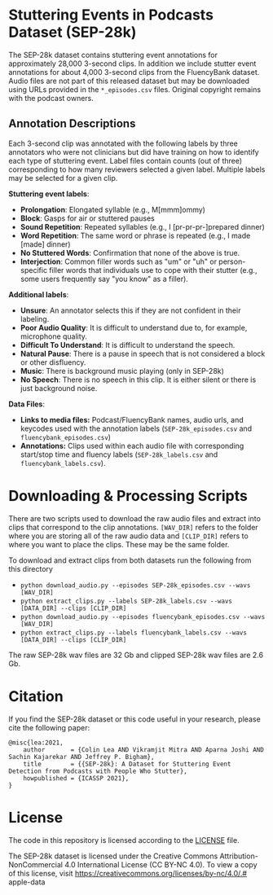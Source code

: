 
# Stuttering Events in Podcasts Dataset (SEP-28k) 

The SEP-28k dataset contains stuttering event annotations for approximately 28,000 3-second clips. In addition we include stutter event annotations for about 4,000 3-second clips from the FluencyBank dataset. Audio files are not part of this released dataset but may be downloaded using URLs provided in the `*_episodes.csv` files. Original copyright remains with the podcast owners. 


## Annotation Descriptions

Each 3-second clip was annotated with the following labels by three annotators who were not clinicians but did have training on how to identify each type of stuttering event. Label files contain counts (out of three) corresponding to how many reviewers selected a given label. Multiple labels may be selected for a given clip. 

**Stuttering event labels**:
* **Prolongation**: Elongated syllable (e.g., M[mmm]ommy)
* **Block**: Gasps for air or stuttered pauses
* **Sound Repetition**: Repeated syllables (e.g., I [pr-pr-pr-]prepared dinner)
* **Word Repetition**: The same word or phrase is repeated (e.g., I made [made] dinner)
* **No Stuttered Words**: Confirmation that none of the above is true.
* **Interjection**: Common filler words such as "um" or "uh" or person-specific filler words that individuals use to cope with their stutter (e.g., some users frequently say "you know" as a filler).

**Additional labels**:
* **Unsure**: An annotator selects this if they are not confident in their labeling.
* **Poor Audio Quality**: It is difficult to understand due to, for example, microphone quality.
* **Difficult To Understand**: It is difficult to understand the speech.
* **Natural Pause**: There is a pause in speech that is not considered a block or other disfluency. 
* **Music**: There is background music playing (only in SEP-28k)
* **No Speech**: There is no speech in this clip. It is either silent or there is just background noise.

**Data Files**:
* **Links to media files:** Podcast/FluencyBank names, audio urls, and keycodes used with the annotation labels (`SEP-28k_episodes.csv` and `fluencybank_episodes.csv`)
* **Annotations:** Clips used within each audio file with corresponding start/stop time and fluency labels (`SEP-28k_labels.csv` and `fluencybank_labels.csv`). 


# Downloading & Processing Scripts


There are two scripts used to download the raw audio files and extract into clips that correspond to the clip annotations. `[WAV_DIR]` refers to the folder where you are storing all of the raw audio data and `[CLIP_DIR]` refers to where you want to place the clips. These may be the same folder. 

To download and extract clips from both datasets run the following from this directory

* `python download_audio.py --episodes SEP-28k_episodes.csv --wavs [WAV_DIR]`
* `python extract_clips.py --labels SEP-28k_labels.csv --wavs [DATA_DIR] --clips [CLIP_DIR]`
* `python download_audio.py --episodes fluencybank_episodes.csv --wavs [WAV_DIR]`
* `python extract_clips.py --labels fluencybank_labels.csv --wavs [DATA_DIR] --clips [CLIP_DIR]`

The raw SEP-28k wav files are 32 Gb and clipped SEP-28k wav files are 2.6 Gb. 


# Citation

If you find the SEP-28k dataset or this code useful in your research, please cite the following paper:
```
@misc{lea:2021,
    author       = {Colin Lea AND Vikramjit Mitra AND Aparna Joshi AND Sachin Kajarekar AND Jeffrey P. Bigham},
    title        = {{SEP-28k}: A Dataset for Stuttering Event Detection from Podcasts with People Who Stutter},
    howpublished = {ICASSP 2021},
}
```

# License

The code in this repository is licensed according to the [LICENSE](LICENSE) file.

The SEP-28k dataset is licensed under the Creative Commons Attribution-NonCommercial 4.0 International License (CC BY-NC 4.0). To view a copy of this license, visit https://creativecommons.org/licenses/by-nc/4.0/.# apple-data
